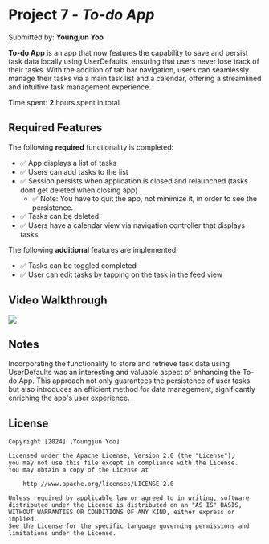 # Project 7 - *To-do App*

Submitted by: **Youngjun Yoo**

**To-do App** is an app that now features the capability to save and persist task data locally using UserDefaults, ensuring that users never lose track of their tasks. With the addition of tab bar navigation, users can seamlessly manage their tasks via a main task list and a calendar, offering a streamlined and intuitive task management experience.

Time spent: **2** hours spent in total

## Required Features

The following **required** functionality is completed:

- ✅ App displays a list of tasks
- ✅ Users can add tasks to the list
- ✅ Session persists when application is closed and relaunched (tasks dont get deleted when closing app) 
  - ✅ Note: You have to quit the app, not minimize it, in order to see the persistence.
- ✅ Tasks can be deleted
- ✅ Users have a calendar view via navigation controller that displays tasks	


The following **additional** features are implemented:

- ✅ Tasks can be toggled completed
- ✅ User can edit tasks by tapping on the task in the feed view

## Video Walkthrough

<div>
    <a href="https://www.loom.com/share/8cd820203b6a4fc1a5a653d2c9c8be9b">
      <img style="max-width:300px;" src="https://cdn.loom.com/sessions/thumbnails/8cd820203b6a4fc1a5a653d2c9c8be9b-1712723242538-with-play.gif">
    </a>
</div>

## Notes

Incorporating the functionality to store and retrieve task data using UserDefaults was an interesting and valuable aspect of enhancing the To-do App. This approach not only guarantees the persistence of user tasks but also introduces an efficient method for data management, significantly enriching the app's user experience.

## License

    Copyright [2024] [Youngjun Yoo]

    Licensed under the Apache License, Version 2.0 (the "License");
    you may not use this file except in compliance with the License.
    You may obtain a copy of the License at

        http://www.apache.org/licenses/LICENSE-2.0

    Unless required by applicable law or agreed to in writing, software
    distributed under the License is distributed on an "AS IS" BASIS,
    WITHOUT WARRANTIES OR CONDITIONS OF ANY KIND, either express or implied.
    See the License for the specific language governing permissions and
    limitations under the License.
